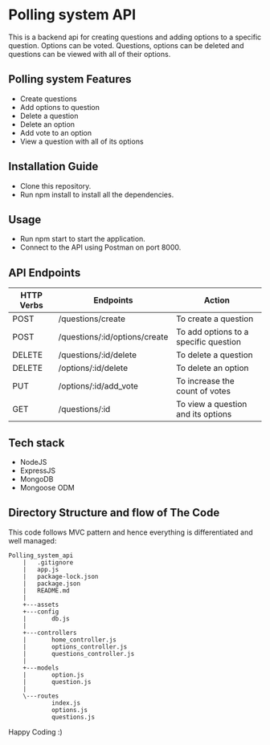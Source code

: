 # Polling system API

This is a backend api for creating questions and adding options to a specific question. Options can be voted. Questions, options can be deleted and questions can be viewed with all of their options.


## Polling system Features

- Create questions
- Add options to question
- Delete a question
- Delete an option
- Add vote to an option
- View a question with all of its options

## Installation Guide

- Clone this repository.
- Run npm install to install all the dependencies.

## Usage

- Run npm start to start the application.
- Connect to the API using Postman on port 8000.

## API Endpoints

| HTTP Verbs | Endpoints                          | Action                                 |
| ---------- | -----------------------------------| -------------------------------------- |
| POST       | /questions/create                  | To create a  question                  |
| POST       | /questions/:id/options/create      | To add options to a specific question  |
| DELETE     | /questions/:id/delete              | To delete a question                   |
| DELETE     | /options/:id/delete                | To delete an option                    |
| PUT        | /options/:id/add_vote              | To increase the count of votes         |
| GET        | /questions/:id                     | To view a question and its options     |

## Tech stack
* NodeJS
* ExpressJS
* MongoDB
* Mongoose ODM

## Directory Structure and flow of The Code
This code follows MVC pattern and hence everything is differentiated and well managed:

    Polling_system_api
        |   .gitignore
        |   app.js
        |   package-lock.json
        |   package.json
        |   README.md
        |
        +---assets
        +---config
        |       db.js
        |
        +---controllers
        |       home_controller.js
        |       options_controller.js
        |       questions_controller.js
        |
        +---models
        |       option.js
        |       question.js
        |
        \---routes
                index.js
                options.js
                questions.js

Happy Coding :)